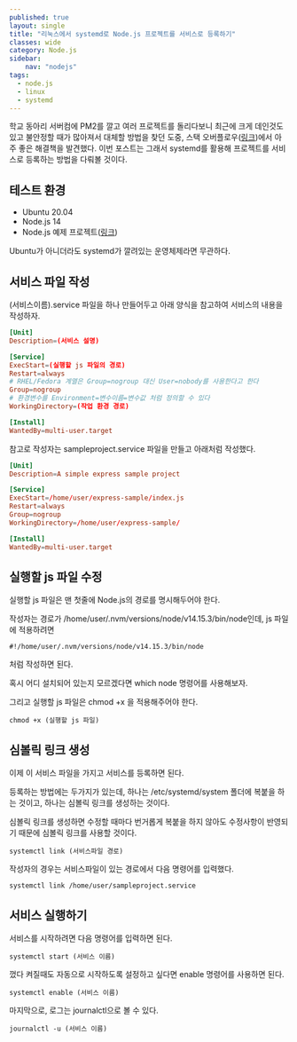 ```yaml
---
published: true
layout: single
title: "리눅스에서 systemd로 Node.js 프로젝트를 서비스로 등록하기"
classes: wide
category: Node.js
sidebar:
    nav: "nodejs" 
tags: 
  - node.js
  - linux
  - systemd
---
```


학교 동아리 서버컴에 PM2를 깔고 여러 프로젝트를 돌리다보니 최근에 크게 데인것도 있고 불안정할 때가 많아져서 대체할 방법을 찾던 도중, 스택 오버플로우([링크](https://stackoverflow.com/questions/4018154/how-do-i-run-a-node-js-app-as-a-background-service))에서 아주 좋은 해결책을 발견했다. 이번 포스트는 그래서 systemd를 활용해 프로젝트를 서비스로 등록하는 방법을 다뤄볼 것이다.

## 테스트 환경

- Ubuntu 20.04
- Node.js 14
- Node.js 예제 프로젝트([링크](https://github.com/fred16157/express-sample))

Ubuntu가 아니더라도 systemd가 깔려있는 운영체제라면 무관하다.

## 서비스 파일 작성

(서비스이름).service 파일을 하나 만들어두고 아래 양식을 참고하여 서비스의 내용을 작성하자.

~~~conf
[Unit]
Description=(서비스 설명)

[Service]
ExecStart=(실행할 js 파일의 경로)
Restart=always
# RHEL/Fedora 계열은 Group=nogroup 대신 User=nobody를 사용한다고 한다
Group=nogroup
# 환경변수를 Environment=변수이름=변수값 처럼 정의할 수 있다
WorkingDirectory=(작업 환경 경로)

[Install]
WantedBy=multi-user.target
~~~

참고로 작성자는 sampleproject.service 파일을 만들고 아래처럼 작성했다.

~~~conf
[Unit]
Description=A simple express sample project

[Service]
ExecStart=/home/user/express-sample/index.js
Restart=always
Group=nogroup
WorkingDirectory=/home/user/express-sample/

[Install]
WantedBy=multi-user.target
~~~

## 실행할 js 파일 수정

실행할 js 파일은 맨 첫줄에 Node.js의 경로를 명시해두어야 한다. 

작성자는 경로가 /home/user/.nvm/versions/node/v14.15.3/bin/node인데, js 파일에 적용하려면

~~~
#!/home/user/.nvm/versions/node/v14.15.3/bin/node
~~~

처럼 작성하면 된다.

혹시 어디 설치되어 있는지 모르겠다면 which node 명령어를 사용해보자.

그리고 실행할 js 파일은 chmod +x 을 적용해주어야 한다.

~~~
chmod +x (실행할 js 파일)
~~~

## 심볼릭 링크 생성

이제 이 서비스 파일을 가지고 서비스를 등록하면 된다. 

등록하는 방법에는 두가지가 있는데, 하나는 /etc/systemd/system 폴더에 복붙을 하는 것이고, 하나는 심볼릭 링크를 생성하는 것이다.

심볼릭 링크를 생성하면 수정할 때마다 번거롭게 복붙을 하지 않아도 수정사항이 반영되기 때문에 심볼릭 링크를 사용할 것이다.

~~~
systemctl link (서비스파일 경로)
~~~

작성자의 경우는 서비스파일이 있는 경로에서 다음 명령어를 입력했다.

~~~
systemctl link /home/user/sampleproject.service
~~~

## 서비스 실행하기

서비스를 시작하려면 다음 명령어를 입력하면 된다.

~~~
systemctl start (서비스 이름)
~~~

껐다 켜질때도 자동으로 시작하도록 설정하고 싶다면 enable 명령어를 사용하면 된다.

~~~
systemctl enable (서비스 이름)
~~~

마지막으로, 로그는 journalctl으로 볼 수 있다.

~~~
journalctl -u (서비스 이름)
~~~